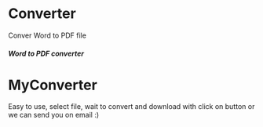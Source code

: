 # Converter
Conver Word to PDF file

<h5>Word to PDF converter <h1>MyConverter</h1></h5>
<p>Easy to use, select file, wait to convert and download with click on button or we can send you on email :)</p>

